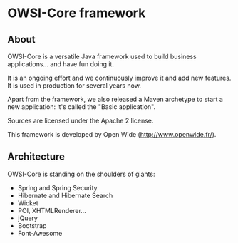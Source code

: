 OWSI-Core framework
===================

About
-----

OWSI-Core is a versatile Java framework used to build business applications... and have fun doing it.

It is an ongoing effort and we continuously improve it and add new features. It is used in production for several years now.

Apart from the framework, we also released a Maven archetype to start a new application: it's called the "Basic application".

Sources are licensed under the Apache 2 license.

This framework is developed by Open Wide (http://www.openwide.fr/).

Architecture
------------

OWSI-Core is standing on the shoulders of giants:
- Spring and Spring Security
- Hibernate and Hibernate Search
- Wicket
- POI, XHTMLRenderer...
- jQuery
- Bootstrap
- Font-Awesome
